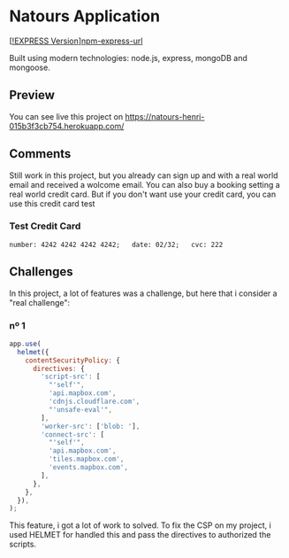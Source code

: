 # Natours Application

[[!EXPRESS Version][npm-expreess-version]][npm-express-url]

Built using modern technologies: node.js, express, mongoDB and mongoose.

## Preview

You can see live this project on https://natours-henri-015b3f3cb754.herokuapp.com/

## Comments

Still work in this project, but you already can sign up and with a real world email and received a wolcome email.
You can also buy a booking setting a real world credit card. But if you don't want use your credit card, you can use this credit card test

### Test Credit Card

``
number: 4242 4242 4242 4242;   date: 02/32;   cvc: 222
``

## Challenges

In this project, a lot of features was a challenge, but here that i consider a "real challenge":

### nº 1

```js
app.use(
  helmet({
    contentSecurityPolicy: {
      directives: {
        'script-src': [
          "'self'",
          'api.mapbox.com',
          'cdnjs.cloudflare.com',
          "'unsafe-eval'",
        ],
        'worker-src': ['blob: '],
        'connect-src': [
          "'self'",
          'api.mapbox.com',
          'tiles.mapbox.com',
          'events.mapbox.com',
        ],
      },
    },
  }),
);
```

This feature, i got a lot of work to solved. To fix the CSP on my project,
i used HELMET for handled this and pass the directives to authorized the scripts.



[npm-expreess-version]: https://badgen.net/npm/v/express
[npm-express-url]: https://www.npmjs.com/package/express
